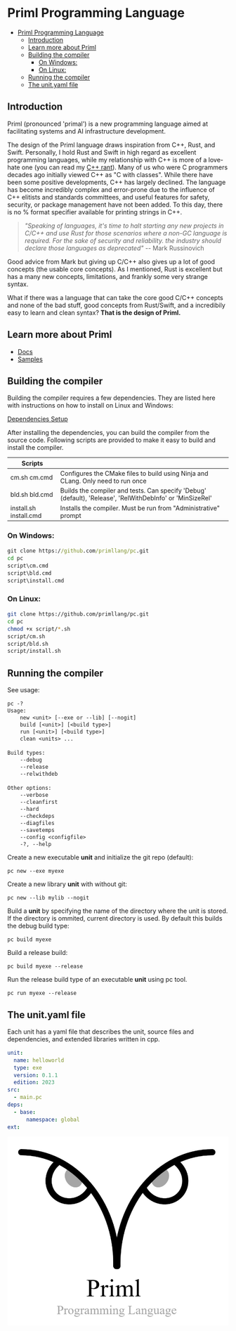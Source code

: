 # Priml Programming Language

- [Priml Programming Language](#priml-programming-language)
  - [Introduction](#introduction)
  - [Learn more about Priml](#learn-more-about-priml)
  - [Building the compiler](#building-the-compiler)
    - [On Windows:](#on-windows)
    - [On Linux:](#on-linux)
  - [Running the compiler](#running-the-compiler)
  - [The unit.yaml file](#the-unityaml-file)


## Introduction
Priml (pronounced 'primal') is a new programming language aimed at facilitating systems and AI infrastructure development.

The design of the Priml language draws inspiration from C++, Rust, and Swift. Personally, I hold Rust and Swift in high regard as excellent programming languages, while my relationship with C++ is more of a love-hate one (you can read my [C++ rant](doc/cppthoughts.md)). Many of us who were C programmers decades ago initially viewed C++ as "C with classes". While there have been some positive developments, C++ has largely declined. The language has become incredibly complex and error-prone due to the influence of C++ elitists and standards committees, and useful features for safety, security, or package management have not been added. To this day, there is no % format specifier available for printing strings in C++.

>*"Speaking of languages, it's time to halt starting any new projects in C/C++ and use Rust for those scenarios where a non-GC language is required. For the sake of security and reliability. the industry should declare those languages as deprecated"* -- Mark Russinovich

Good advice from Mark but giving up C/C++ also gives up a lot of good concepts (the usable core concepts). As I mentioned, Rust is excellent but has a many new concepts, limitations, and frankly some very strange syntax.

What if there was a language that can take the core good C/C++ concepts and none of the bad stuff, good concepts from Rust/Swift, and a incredibily easy to learn and clean syntax?  **That is the design of Priml.**

## Learn more about Priml

- [Docs](doc/lang.md)
- [Samples](samples)

## Building the compiler
Building the compiler requires a few dependencies. They are listed here with instructions on how to install on Linux and Windows:

[Dependencies Setup](doc/setup.md)

After installing the dependencies, you can build the compiler from the source code. Following scripts are provided to make it easy to build and install the compiler.

| Scripts | |
| - | - |
| cm.sh cm.cmd | Configures the CMake files to build using Ninja and CLang. Only need to run once |
| bld.sh bld.cmd | Builds the compiler and tests. Can specify 'Debug' (default), 'Release', 'RelWithDebInfo' or 'MinSizeRel'  |
| install.sh install.cmd | Installs the compiler.  Must be run from "Administrative" prompt |

### On Windows:
```cmd
git clone https://github.com/primllang/pc.git
cd pc
script\cm.cmd
script\bld.cmd
script\install.cmd
```
### On Linux:
```bash
git clone https://github.com/primllang/pc.git
cd pc
chmod +x script/*.sh
script/cm.sh
script/bld.sh
script/install.sh
```
## Running the compiler
See usage:
```
pc -?
Usage:
    new <unit> [--exe or --lib] [--nogit]
    build [<unit>] [<build type>]
    run [<unit>] [<build type>]
    clean <units> ...

Build types:
    --debug
    --release
    --relwithdeb

Other options:
    --verbose
    --cleanfirst
    --hard
    --checkdeps
    --diagfiles
    --savetemps
    --config <configfile>
    -?, --help
```
Create a new executable **unit** and initialize the git repo (default):
```
pc new --exe myexe
```
Create a new library **unit** with without git:
```
pc new --lib mylib --nogit
```
Build a **unit** by specifying the name of the directory where the unit is stored. If the directory is ommited, current directory is used.  By default this builds the debug build type:
```
pc build myexe
```
Build a release build:
```
pc build myexe --release
```
Run the release build type of an executable **unit** using pc tool.
```
pc run myexe --release
```
## The unit.yaml file
Each unit has a yaml file that describes the unit, source files and  dependencies, and extended libraries written in cpp.
```yaml
unit:
  name: helloworld
  type: exe
  version: 0.1.1
  edition: 2023
src:
  - main.pc
deps:
  - base:
      namespace: global
ext:
```

![](doc/primllogo.jpg)
